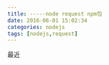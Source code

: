 ```yaml
---
title: -----node request npm包
date: 2016-06-01 15:02:34
categories: nodejs
tags: [nodejs,request]
---
```


最近